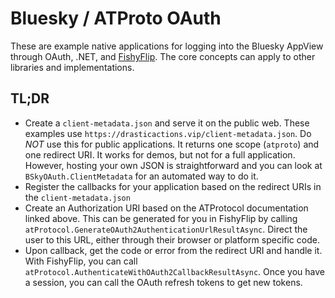 # Bluesky / ATProto OAuth

These are example native applications for logging into the Bluesky AppView through OAuth, .NET, and [FishyFlip](https://github.com/drasticactions/fishyflip). The core concepts can apply to other libraries and implementations.

## TL;DR

- Create a `client-metadata.json` and serve it on the public web. These examples use `https://drasticactions.vip/client-metadata.json`. Do _NOT_ use this for public applications. It returns one scope (`atproto`) and one redirect URI. It works for demos, but not for a full application. However, hosting your own JSON is straightforward and you can look at `BSkyOAuth.ClientMetadata` for an automated way to do it.
- Register the callbacks for your application based on the redirect URIs in the `client-metadata.json`
- Create an Authorization URI based on the ATProtocol documentation linked above. This can be generated for you in FishyFlip by calling `atProtocol.GenerateOAuth2AuthenticationUrlResultAsync`. Direct the user to this URL, either through their browser or platform specific code.
- Upon callback, get the code or error from the redirect URI and handle it. With FishyFlip, you can call `atProtocol.AuthenticateWithOAuth2CallbackResultAsync`. Once you have a session, you can call the OAuth refresh tokens to get new tokens.
